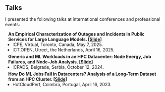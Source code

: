 <h1 id="invited-talks"></h1>


<h2 style="margin: 60px 0px -15px;">Talks</h2>
<br>

I presented the following talks at international conferences and professional events:

<h4 style="margin:0 10px 0;">An Empirical Characterization of Outages and Incidents in Public Services for Large Language Models. [<a target="_blank" href="https://atlarge-research.com/pdfs/2025-icpe-llm-service.pdf">Slide</a>]</h4>

<ul style="margin:0 0 5px;">
  <li>ICPE, Virtual, Toronto, Canada, May 7, 2025.</li>
  <li>ICT.OPEN, Utrect, the Netherlands, April 16, 2025.</li>
</ul>

<h4 style="margin:0 10px 0;">Generic and ML Workloads in an HPC Datacenter: Node Energy, Job Failures, and Node-Job Analysis. [<a target="_blank" href="https://atlarge-research.com/pdfs/20241108-icpads24-hpc-workload.pdf">Slide</a>]</h4>

<ul style="margin:0 0 5px;">
  <li>ICPADS, Belgrade, Serbia, October 12, 2024.</li>
</ul>

<h4 style="margin:0 10px 0;">How Do ML Jobs Fail in Datacenters? Analysis of a Long-Term Dataset from an HPC Cluster. [<a target="_blank" href="https://atlarge-research.com/pdfs/20230416-ml-job-failures-hotcloudperf23-website.pdf">Slide</a>]</h4>

<ul style="margin:0 0 5px;">
  <li>HotCloudPerf, Coimbra, Portugal, April 16, 2023.</li>
</ul>